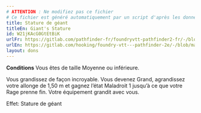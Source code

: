 ```yaml
---
# ATTENTION : Ne modifiez pas ce fichier
# Ce fichier est généré automatiquement par un script d'après les données du module Foundry VTT officiel et de sa traduction
title: Stature de géant
titleEn: Giant's Stature
id: W21jKAcG0GtEtBiK
urlFr: https://gitlab.com/pathfinder-fr/foundryvtt-pathfinder2-fr/-/blob/master/data/feats/W21jKAcG0GtEtBiK.htm
urlEn: https://gitlab.com/hooking/foundry-vtt---pathfinder-2e/-/blob/master/packs/data/feats.db/giant-s-stature.json
layout: dons
---
```

**Conditions** Vous êtes de taille Moyenne ou inférieure.

Vous grandissez de façon incroyable. Vous devenez Grand, agrandissez votre allonge de 1,50 m et gagnez l’état Maladroit 1 jusqu’à ce que votre Rage prenne fin. Votre équipement grandit avec vous.

Effet: Stature de géant
